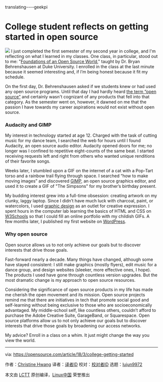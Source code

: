 translating----geekpi

College student reflects on getting started in open source
======

![](https://opensource.com/sites/default/files/styles/image-full-size/public/lead-images/OSDC_women_computing_2.png?itok=JPlR5aCA)
I just completed the first semester of my second year in college, and I'm reflecting on what I learned in my classes. One class, in particular, stood out to me: "[Foundations of an Open Source World][1]," taught by Dr. Bryan Behrenshausen at Duke University. I enrolled in the class at the last minute because it seemed interesting and, if I’m being honest because it fit my schedule.

On the first day, Dr. Behrenshausen asked if we students knew or had used any open source programs. Until that day I had hardly heard [the term “open source”][2] and certainly wasn't cognizant of any products that fell into that category. As the semester went on, however, it dawned on me that the passion I have towards my career aspirations would not exist without open source.

### Audacity and GIMP

My interest in technology started at age 12. Charged with the task of cutting music for my dance team, I searched the web for hours until I found Audacity, an open source audio editor. Audacity opened doors for me; no longer was I confined to repetitive eight-counts of the same beat. I started receiving requests left and right from others who wanted unique renditions of their favorite songs.

Weeks later, I stumbled upon a GIF on the internet of a cat with a Pop-Tart torso and a rainbow trail flying through space. I searched “how to make moving images” and discovered [GIMP][3], an open source graphics editor, and used it to create a GIF of "The Simpsons" for my brother’s birthday present.

My budding interest grew into a full-time obsession: creating artwork on my clunky, laggy laptop. Since I didn’t have much luck with charcoal, paint, or watercolors, I used [graphic design][4] as an outlet for creative expression. I spent hours in the computer lab learning the basics of HTML and CSS on [W3Schools][5] so that I could fill an online portfolio with my childish GIFs. A few months later, I published my first website on [WordPress][6].

### Why open source

Open source allows us to not only achieve our goals but to discover interests that drive those goals.

Fast-forward nearly a decade. Many things have changed, although some have stayed consistent: I still make graphics (mostly flyers), edit music for a dance group, and design websites (sleeker, more effective ones, I hope). The products I used have gone through countless version upgrades. But the most dramatic change is my approach to open source resources.

Considering the significance of open source products in my life has made me cherish the open movement and its mission. Open source projects remind me that there are initiatives in tech that promote social good and self-learning without being exclusive to those who are socioeconomically advantaged. My middle-school self, like countless others, couldn’t afford to purchase the Adobe Creative Suite, GarageBand, or Squarespace. Open source platforms allow us to not only achieve our goals but to discover interests that drive those goals by broadening our access networks.

My advice? Enroll in a class on a whim. It just might change the way you view the world.

--------------------------------------------------------------------------------

via: https://opensource.com/article/18/3/college-getting-started

作者：[Christine Hwang][a]
译者：[译者ID](https://github.com/译者ID)
校对：[校对者ID](https://github.com/校对者ID)
选题：[lujun9972](https://github.com/lujun9972)

本文由 [LCTT](https://github.com/LCTT/TranslateProject) 原创编译，[Linux中国](https://linux.cn/) 荣誉推出

[a]:https://opensource.com/users/christinehwang
[1]:https://ssri.duke.edu/news/new-course-explores-open-source-principles
[2]:https://opensource.com/node/42001
[3]:https://www.gimp.org/
[4]:https://opensource.com/node/30251
[5]:https://www.w3schools.com/
[6]:https://opensource.com/node/31441
